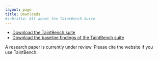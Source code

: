 ```yaml
---
layout: page
title: Downloads
#subtitle: All about the TaintBench Suite
---
```

- [Download the TaintBench suite](hhttps://github.com/TaintBench/TaintBench/releases/download/TaintBenchSuite/TaintBench.zip)
- [Download the baseline findings of the TaintBench suite](https://github.com/TaintBench/TaintBench/releases/download/TaintBenchSuite/findings.zip)

A research paper is currently under review. Please cite the website if you use TaintBench.
